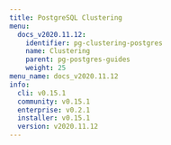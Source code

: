 ```yaml
---
title: PostgreSQL Clustering
menu:
  docs_v2020.11.12:
    identifier: pg-clustering-postgres
    name: Clustering
    parent: pg-postgres-guides
    weight: 25
menu_name: docs_v2020.11.12
info:
  cli: v0.15.1
  community: v0.15.1
  enterprise: v0.2.1
  installer: v0.15.1
  version: v2020.11.12
---
```


